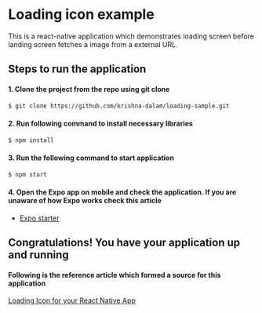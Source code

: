 # Loading icon example

This is a react-native application which demonstrates loading screen before landing screen fetches a image from a external URL.

## Steps to run the application

#### 1. Clone the project from the repo using git clone

```sh
$ git clone https://github.com/krishna-dalam/loading-sample.git
```

#### 2. Run following command to install necessary libraries

```sh
$ npm install
```

#### 3. Run the following command to start application

```sh
$ npm start
```

#### 4. Open the Expo app on mobile and check the application. If you are unaware of how Expo works check this article

- [Expo starter](https://expo.io/learn)

## Congratulations! You have your application up and running

#### Following is the reference article which formed a source for this application

[Loading Icon for your React Native App](https://medium.com/analytics-vidhya/how-to-create-a-loading-icon-for-your-react-native-app-20d50cbf5dc3)
